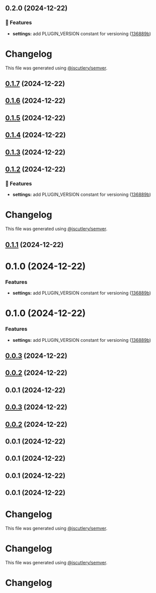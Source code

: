 ## 0.2.0 (2024-12-22)

### 🚀 Features

- **settings:** add PLUGIN_VERSION constant for versioning ([136889b](https://github.com/79nivek/homebridge-plugin/commit/136889b))

# Changelog

This file was generated using [@jscutlery/semver](https://github.com/jscutlery/semver).

## [0.1.7](https://github.com/79nivek/homebridge-plugin/compare/homebridge-ac-0.1.6...homebridge-ac-0.1.7) (2024-12-22)



## [0.1.6](https://github.com/79nivek/homebridge-plugin/compare/homebridge-ac-0.1.5...homebridge-ac-0.1.6) (2024-12-22)



## [0.1.5](https://github.com/79nivek/homebridge-plugin/compare/homebridge-ac-0.1.4...homebridge-ac-0.1.5) (2024-12-22)



## [0.1.4](https://github.com/79nivek/homebridge-plugin/compare/homebridge-ac-0.1.3...homebridge-ac-0.1.4) (2024-12-22)



## [0.1.3](https://github.com/79nivek/homebridge-plugin/compare/homebridge-ac-0.1.2...homebridge-ac-0.1.3) (2024-12-22)



## [0.1.2](https://github.com/79nivek/homebridge-plugin/compare/homebridge-ac-0.1.1...homebridge-ac-0.1.2) (2024-12-22)


### 🚀 Features

- **settings:** add PLUGIN_VERSION constant for versioning ([136889b](https://github.com/79nivek/homebridge-plugin/commit/136889b))

# Changelog

This file was generated using [@jscutlery/semver](https://github.com/jscutlery/semver).

## [0.1.1](https://github.com/79nivek/homebridge-plugin/compare/homebridge-ac-0.1.0...homebridge-ac-0.1.1) (2024-12-22)



# 0.1.0 (2024-12-22)


### Features

* **settings:** add PLUGIN_VERSION constant for versioning ([136889b](https://github.com/79nivek/homebridge-plugin/commit/136889bdc3c77fb669d28724f378c1c5dde46c47))



# 0.1.0 (2024-12-22)


### Features

* **settings:** add PLUGIN_VERSION constant for versioning ([136889b](https://github.com/79nivek/homebridge-plugin/commit/136889bdc3c77fb669d28724f378c1c5dde46c47))



## [0.0.3](https://github.com/79nivek/homebridge-plugin/compare/homebridge-ac-0.0.2...homebridge-ac-0.0.3) (2024-12-22)



## [0.0.2](https://github.com/79nivek/homebridge-plugin/compare/homebridge-ac-0.0.1...homebridge-ac-0.0.2) (2024-12-22)



## 0.0.1 (2024-12-22)



## [0.0.3](https://github.com/79nivek/homebridge-plugin/compare/v0.0.2...v0.0.3) (2024-12-22)



## [0.0.2](https://github.com/79nivek/homebridge-plugin/compare/v0.0.1...v0.0.2) (2024-12-22)



## 0.0.1 (2024-12-22)



## 0.0.1 (2024-12-22)



## 0.0.1 (2024-12-22)



## 0.0.1 (2024-12-22)



# Changelog

This file was generated using [@jscutlery/semver](https://github.com/jscutlery/semver).


# Changelog

This file was generated using [@jscutlery/semver](https://github.com/jscutlery/semver).


# Changelog
